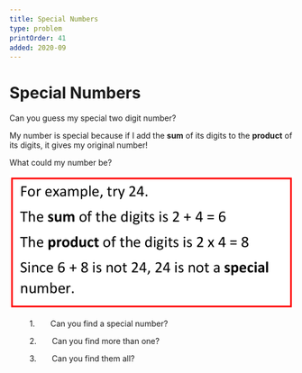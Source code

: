 ```yaml
---
title: Special Numbers
type: problem
printOrder: 41
added: 2020-09
---
```


# Special Numbers 

Can you guess my special two digit number?   

My number is special because if I add the **sum** of its digits to the **product** of its digits, it gives my original number!   

What could my number be?

![](../../images/special-numbers-1.png)   

&nbsp;&nbsp;&nbsp;&nbsp;&nbsp;&nbsp;&nbsp;&nbsp;&nbsp;1.&nbsp;&nbsp;&nbsp;&nbsp;&nbsp;&nbsp; Can you find a special number?
   
&nbsp;&nbsp;&nbsp;&nbsp;&nbsp;&nbsp;&nbsp;&nbsp;&nbsp;2.&nbsp;&nbsp;&nbsp;&nbsp;&nbsp;&nbsp;   Can you find more than one?   

&nbsp;&nbsp;&nbsp;&nbsp;&nbsp;&nbsp;&nbsp;&nbsp;&nbsp;3.&nbsp;&nbsp;&nbsp;&nbsp;&nbsp;&nbsp;  Can you find them all?

